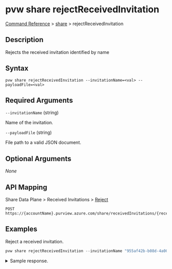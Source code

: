 # pvw share rejectReceivedInvitation

[Command Reference](../../../README.md#command-reference) > [share](./main.md) >  rejectReceivedInvitation

## Description

Rejects the received invitation identified by name

## Syntax

```
pvw share rejectReceivedInvitation --invitationName=<val> --payloadFile=<val>
```

## Required Arguments

`--invitationName` (string)

Name of the invitation.

`--payloadFile` (string)

File path to a valid JSON document.

## Optional Arguments

*None*

## API Mapping

Share Data Plane > Received Invitations > [Reject](https://docs.microsoft.com/en-us/rest/api/purview/sharedataplane/received-invitations/reject)
```
POST https://{accountName}.purview.azure.com/share/receivedInvitations/{receivedInvitationName}:reject
```

## Examples

Reject a received invitation.

```powershell
pvw share rejectReceivedInvitation --invitationName "955af42b-b08d-4a00-ba58-aaf31afcd53a" --payloadFile "/path/to/file.json"
```


<details><summary>Sample response.</summary>
<p>

```json
{
    "invitationKind": "User",
    "properties": {
        "targetActiveDirectoryId": "72f988bf-86f1-41af-91ab-2d7cd011db47",
        "targetObjectId": "095354ff-cae8-44ff-8120-22ec5a941b40",
        "targetEmail": "tarifat@microsoft.com"
    }
}
```
</p>
</details>
